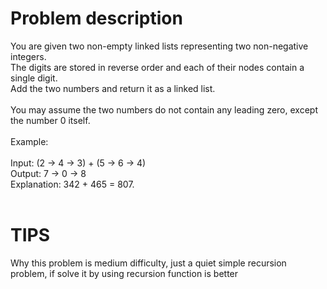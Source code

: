 # Problem description
You are given two non-empty linked lists representing two non-negative integers.<br>
The digits are stored in reverse order and each of their nodes contain a single digit.<br>
Add the two numbers and return it as a linked list.<br>
<br>
You may assume the two numbers do not contain any leading zero, except the number 0 itself.<br>
<br>
Example:<br>
<br>
Input: (2 -> 4 -> 3) + (5 -> 6 -> 4)<br>
Output: 7 -> 0 -> 8<br>
Explanation: 342 + 465 = 807.<br>
<br>
# TIPS
Why this problem is medium difficulty, just a quiet simple recursion problem, if solve it by using recursion function is better
